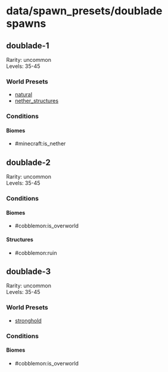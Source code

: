 # data/spawn_presets/doublade spawns  
  
## doublade-1  
Rarity: uncommon  
Levels: 35-45  
  
### World Presets  
* [natural](/data/world_presets/natural.md)  
* [nether_structures](/data/world_presets/nether_structures.md)  
  
### Conditions  
  
#### Biomes  
  * #minecraft:is_nether
  
  
## doublade-2  
Rarity: uncommon  
Levels: 35-45  
  
### Conditions  
  
#### Biomes  
  * #cobblemon:is_overworld
  
  
#### Structures  
  * #cobblemon:ruin
  
  
## doublade-3  
Rarity: uncommon  
Levels: 35-45  
  
### World Presets  
* [stronghold](/data/world_presets/stronghold.md)  
  
### Conditions  
  
#### Biomes  
  * #cobblemon:is_overworld
  
